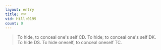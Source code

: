 ```yaml
---
layout: entry
title: གབ་
vid: Hill:0199
count: 0
---
```

> To hide, to conceal one's self CD\. To hide; to conceal one's self DK\. To hide DS\. To hide oneself, to conceal oneself TC\.


